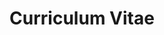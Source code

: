 ---
layout: cv
title: Curriculum Vitae
permalink: /cv/
last_updated: August 2025
description: This page list my higher education some teaching experience and is yet to be filled with work experiences outside the academic context.

education:
  - date: Present
    degree: PhD in Mathematics
    institution: University of Tübingen
    institution_url: https://uni-tuebingen.de/
    location: Germany
    details:
      - label: Expected Graduation
        text: October 2025
      - label: Dissertation
        text: "Functional Inequalities in Open and Closed Quantum Systems: Continuity, Correlations, and Applications"
        note: (Link will be available upon publication)
      - label: Research Focus
        text: Quantum information theory and quantum many-body systems
      - label: Extracurricular
        text: Understanding Language Models

  - date: 2022
    degree: Master of Science in Mathematical Physics
    institution: University of Tübingen
    institution_url: https://uni-tuebingen.de/
    location: Germany
    details:
      - label: Thesis
        text: "Continuity of quantum entropic quantities via almost convexity"
        file: /assets/files/gondolf_master_thesis.pdf
      - label: Curriculum
        text: "Geometry in Physics, Mathematical Quantum Theory, Mathematical Relativity, Groups and Representations, Quantum Field Theory, Seminar: Effective Description of Many Body Systems, Advanced Topics in Quantum Theory, Convex Analysis and Optimisation, Elliptic Curves and Cryptography, Quantum Shannon Theory and Beyond"

  - date: 2020
    degree: Bachelor of Science in Physics
    institution: University of Heidelberg
    institution_url: https://www.uni-heidelberg.de/
    location: Germany
    details:
      - label: Thesis
        text: "Analysis of a traffic scenario based on autonomous driving datasets"
        file: /assets/files/gondolf_bachelor_thesis.pdf
      - label: Curriculum
        text: "Theoretical Physics I-IV, Methods of Mathematical Physics, Theoretical Quantum Statistics, Experimental Physics I-V, Analysis I-III, Linear Algebra I-II, Beginner Lab I-II, Advanced Lab I-II, Introduction to Practical Informatics, C++ Basics, Machine Learning"

teaching:
  - title: Lecturer & Teaching Assistant
    period: 2022 - 2024
    institution: University of Tübingen
    institution_url: https://uni-tuebingen.de/
    location: Germany
    responsibilities:
      - Tutored stochastic for computer science students (2022)
      - Co-designed and delivered Mathematical Physics Master's program precourse (2022)
      - Tutored probability theory course for mathematicians (2023)
      - Led Analysis II tutorials and repetitorial (2024)
---